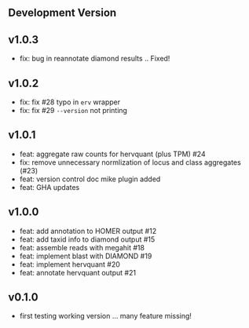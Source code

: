 ## Development Version

## v1.0.3

- fix: bug in reannotate diamond results .. Fixed!

## v1.0.2

- fix: fix #28 typo in `erv` wrapper
- fix: fix #29 `--version` not printing

## v1.0.1

- feat: aggregate raw counts for hervquant (plus TPM) #24
- fix: remove unnecessary normlization of locus and class aggregates (#23)
- feat: version control doc mike plugin added
- feat: GHA updates

## v1.0.0

- feat: add annotation to HOMER output #12
- feat: add taxid info to diamond output #15
- feat: assemble reads with megahit #18
- feat: implement blast with DIAMOND #19
- feat: implement hervquant #20
- feat: annotate hervquant output #21

## v0.1.0

- first testing working version ... many feature missing!
